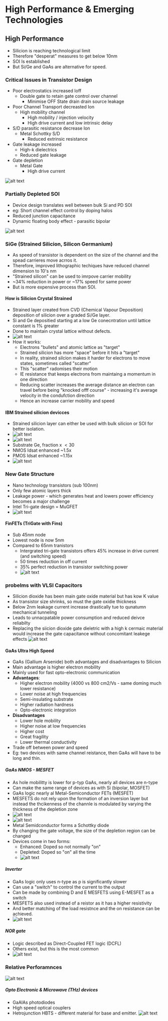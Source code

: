 # High Performance & Emerging Technologies

## High Performance
- Silicion is reaching technological limit
- Therefore "desperat" measures to get below 10nm
- SOI Is established
- But Si/Ge and GaAs are alternative for speed.

### Critical Issues in Transistor Design
- Poor electrostatics increased Ioff
  - Double gate to retain gate control over channel
    - Minimise OFF State drain drain source leakage
- Poor Channel Transport decreasted Ion
  - High mobility channel
    - High mobility / injection velocity
    - High drive current and low intrinsic delay
- S/D parasitic resistance decrease Ion
  - Metal Schottky S/D
    - Reduced extrinsic resistance
- Gate leakage increased
  - High-k dielectrics
  - Reduced gate leakage
- Gate depletion
  - Metal Gate
    - High drive current

![alt text](imgs/high_performance_emerging_technologies/image.png)    


### Partially Depleted SOI
- Device design translates well between bulk Si and PD SOI
- eg: Short channel effect control by doping halos
- Reduced junction capacitance
- Dynamic floating body effect - parasitic bipolar

![alt text](imgs/high_performance_emerging_technologies/image-1.png)

### SiGe (Strained Silicion, Silicon Germanium)
- As speed of transistor is dependent on the size of the channel and the spead carrieres move acrros it.
- Therefore, improved lithographic techiques have reduced channel dimension to 10's nm
- "Strained silicon" can be used to imrpove carrier mobility
- ~34% reduction in power or ~17% speed for same power
- But is more expensive process than SOI.


#### How is Silicion Crystal Strained
- Strained layer created from CVD (Chemical Vapour Deposition) deposition of silicion over a graded Si/Ge layer.
- Si and Ge depositied starting at a low Ge conecntration until lattice constant is 1% greater
- Done to maintain crystal lattice without defects.
- ![alt text](imgs/high_performance_emerging_technologies/image-2.png)
- How it works:
  - Electrons "bullets" and atomic lattice as "target"
  - Strained silicion has more "space" before it hits a "target" 
  - In reality, strained silcion makes it harder for electrons to move states, sometimes called "scatter"
  - This "scatter" radomises their motion
  - IE resistance that keeps electrons from maintaing a momentum in one direction
  - Reducing scatter increases the average distance an electron can travel before being "knocked offf course" - increasing it's average velocity in the condufction direction
  - Hence an increase carrier mobility and speed

#### IBM Strained silicion devicces
- Strained silicion layer can either be used with bulk silicion or SOI for better isolation.
- ![alt text](imgs/high_performance_emerging_technologies/image-3.png)
- ![alt text](imgs/high_performance_emerging_technologies/image-4.png)
- Substrate Ge, fraction x $\lt 30%$
- NMOS Idsat enhanced ~1.5x
- PMOS Idsat enhanced ~1.15x
- ![alt text](imgs/high_performance_emerging_technologies/image-5.png)



### New Gate Structure
- Nano technology transistors (sub 100nm)
- Only few atomic layers thick
- Leakage power - which generates heat and lowers power efficiency becomes a major challenge
- Intel Tri-gate design = MuGFET
- ![alt text](imgs/high_performance_emerging_technologies/image-6.png)

#### FinFETs (TriGate with Fins)
- Sub 45nm node
- Lowest node is now 5nm
- Compared to 65nm tranistors
  - Intergrated tri-gate transistors offers 45% increase in drive current (and switching speed)
  - 50 times reduction in off current
  - 35% perfect reduction in transistor switching power
  - ![alt text](imgs/high_performance_emerging_technologies/image-7.png) 

### probelms with VLSI Capacitors
- Silicion dioxide has been main gate oxide material but has kow K value
- As transistor size shrinks, so must the gate oxidie thickness 
- Below 2nm leakage current increase drastically tue to qunatumn mechanical tunneling
- Leads to unnacpatable power consumption and reduced deivce reliabilty
- Replacing the siicion dioxide gate dieletric with a high k cermaic material would increase the gate capacitance without concomitant leakege effects
![alt text](imgs/high_performance_emerging_technologies/image-8.png)


#### GaAs Ultra High Speed
- GaAs (Gallium Arsenide) both advantages and disadvantages to Silicion
- Main advantage is higher electron mobility
- Mainly used for fast opto-electronic communication
- **Advantages**:
  - Higher electron mobility (4000 vs 800 cm2/Vs - same doming much lower resistance)
  - Lower noise at high frequencies
  - Semi-insulating substrate
  - Higher radiation hardness
  - Opto-electronic integration
- **Disadvantages**
  - Lower hole mobility 
  - Higher noise at low frequencies
  - Higher cost
  - Great fragility
  - Lower thermal conductivity
- Trade off between power and speed
- Eg: two devices with same channel reistance, then GaAs will have to be long and thin.
  

##### GaAs NMOS - MESFET
- As hole mobilitty is lower for p-typ GaAs, nearly all devices are n-type
- Can make the same range of devices as with Si (bipolar, MOSFET)
- GaAs logic nearly al Metal-Semiconductor FETs (MESFET)
- MESFETS do not rely upon the formation of an inversion layer but instead the thcikenness of the channle is modulated by varying the thickness of the depletion zone
- ![alt text](imgs/high_performance_emerging_technologies/image-9.png)
- ![alt text](imgs/high_performance_emerging_technologies/image-10.png)
- Metal Semidconductor forms a Schottky diode
- By changing the gate voltage, the size of the depletion region can be changed
- Devices come in two forms:
    - Enhanced: Doped so not normally "on"
    - Depleted: Doped so "on" all the time
    - ![alt text](imgs/high_performance_emerging_technologies/image-11.png)

##### Inverter
- GaAs logic only uses n-type as p is significantly slower  
- Can use a "switch" to control the current to the output
- Can be made by combining D and E MESFETS using E-MESFET as a switch
- MESFETS also used instead of a reistor as it has a higher resistivity
- And better matching of the load resistnce and the on resistance can be achieved.
- ![alt text](imgs/high_performance_emerging_technologies/image-12.png)

##### NOR gate
- Logic described as Direct-Coupled FET logic (DCFL)
- Others exist, but this is the most common
- ![alt text](imgs/high_performance_emerging_technologies/image-13.png)


### Relative Perforamnces
![alt text](imgs/high_performance_emerging_technologies/image-14.png)


##### Opto Electronic & Microwave (THz) devices
- GaAlAs photodiodes
- High speed optical couplers
- Hetrojunction HBTS - different material for base and emitter.
![alt text](imgs/high_performance_emerging_technologies/image-15.png)